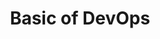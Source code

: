 ---
title: Basic of DevOps
organizer_name: Dicoding Indonesia
organizer_image: dist/images/dicoding.png
due_date: Issued Jan 2023 • Expires Jan 2026
credentials: Credential ID RVZKKWM4EZD5
credentials_link: https://dicoding.com/certificates/RVZKKWM4EZD5
---